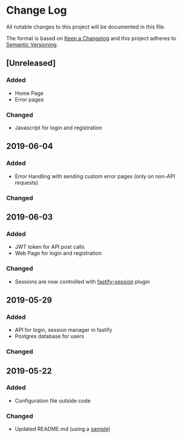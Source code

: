 # Change Log
All notable changes to this project will be documented in this file.

The format is based on [Keep a Changelog](http://keepachangelog.com/)
and this project adheres to [Semantic Versioning](http://semver.org/).

## [Unreleased]
### Added
- Home Page
- Error pages

### Changed
- Javascript for login and registration

## 2019-06-04
### Added
- Error Handling with sending custom error pages (only on non-API requests)

### Changed

## 2019-06-03
### Added
- JWT token for API post calls
- Web Page for login and registration

### Changed
- Sessions are now controlled with [fastify-session](https://github.com/SerayaEryn/fastify-session) plugin


## 2019-05-29
### Added
- API for login, session manager in fastify
- Postgres database for users

### Changed


## 2019-05-22
### Added
- Configuration file outside code

### Changed
- Updated README.md (using a [sample](https://gist.github.com/PurpleBooth/109311bb0361f32d87a2))
